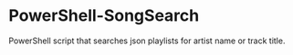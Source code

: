 # PowerShell-SongSearch
PowerShell script that searches json playlists for artist name or track title.
